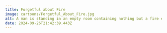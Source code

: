 ```yaml
---
title: Forgetful about Fire
image: cartoons/Forgetful_About_Fire.jpg
alt: A man is standing in an empty room containing nothing but a fire extinguisher. Behind him, a fire blazes, filling the whole background. The caption reads "Shoot. I know I came in here for a reason."
date: 2024-09-26T21:42:39.443Z
---
```

